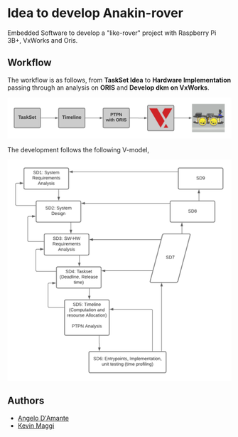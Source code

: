 # Idea to develop Anakin-rover
Embedded Software to develop a "like-rover" project with Raspberry Pi 3B+, VxWorks and Oris.

## Workflow
The workflow is as follows, from <b>TaskSet Idea</b> to <b>Hardware Implementation</b> passing through an analysis on <b>ORIS</b> and <b>Develop dkm on VxWorks</b>.
<p align=center>
    <img src="docs/Workflow.png" width=600 />
</p>

The development follows the following V-model,
<p align=center>
    <img src="docs/V-model-project.png" width=600 />
</p>

## Authors
- <a href="https://github.com/AngeloDamante"> Angelo D'Amante </a>
- <a href="https://github.com/KevinMaggi"> Kevin Maggi </a>
